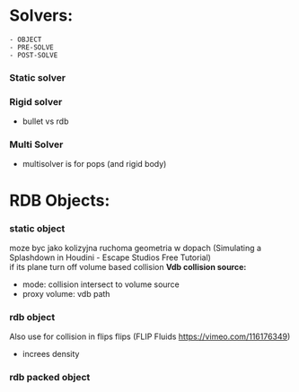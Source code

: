 # Solvers:   

```
- OBJECT
- PRE-SOLVE
- POST-SOLVE
```

### Static solver  

### Rigid solver 
- bullet vs rdb   

### Multi Solver  
- multisolver is for pops (and rigid body)  

# RDB Objects:  

### static object 
moze byc jako kolizyjna ruchoma geometria w dopach (Simulating a Splashdown in Houdini - Escape Studios Free Tutorial)  
if its plane turn off volume based collision
**Vdb collision source:**
- mode: collision intersect to volume source 
- proxy volume: vdb path

### rdb object  
Also use for collision in flips  flips  (FLIP Fluids https://vimeo.com/116176349)
- increes density 

### rdb packed object  



